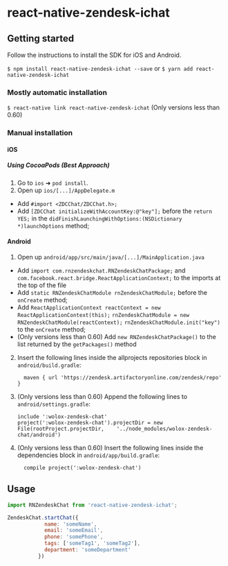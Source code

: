 # react-native-zendesk-ichat

## Getting started

Follow the instructions to install the SDK for iOS and Android.

`$ npm install react-native-zendesk-ichat --save` or  `$ yarn add react-native-zendesk-ichat`

### Mostly automatic installation

`$ react-native link react-native-zendesk-ichat` (Only versions less than 0.60)

### Manual installation


#### iOS

##### Using CocoaPods (Best Approach)

1. Go to `ios` ➜ `pod install`.
2. Open up `ios/[...]/AppDelegate.m`
  - Add `#import <ZDCChat/ZDCChat.h>;`
  - Add `[ZDCChat initializeWithAccountKey:@"key"];` before the `return YES;` in the `didFinishLaunchingWithOptions:(NSDictionary *)launchOptions` method;

#### Android

1. Open up `android/app/src/main/java/[...]/MainApplication.java`
  - Add `import com.rnzendeskchat.RNZendeskChatPackage;` and `com.facebook.react.bridge.ReactApplicationContext;` to the imports at the top of the file
  - Add `static RNZendeskChatModule rnZendeskChatModule;` before the `onCreate` method;
  - Add `ReactApplicationContext reactContext = new ReactApplicationContext(this);`
    `rnZendeskChatModule = new RNZendeskChatModule(reactContext);`
    `rnZendeskChatModule.init("key")` to the `onCreate` method;
  - (Only versions less than 0.60) Add `new RNZendeskChatPackage()` to the list returned by the `getPackages()` method
2. Insert the following lines inside the allprojects repositories block in `android/build.gradle`:
  	```
	  maven { url 'https://zendesk.artifactoryonline.com/zendesk/repo' }
	```
3. (Only versions less than 0.60)  Append the following lines to `android/settings.gradle`:
  	```
  	include ':wolox-zendesk-chat'
  	project(':wolox-zendesk-chat').projectDir = new File(rootProject.projectDir, 	'../node_modules/wolox-zendesk-chat/android')
  	```
4. (Only versions less than 0.60)  Insert the following lines inside the dependencies block in `android/app/build.gradle`:
  	```
      compile project(':wolox-zendesk-chat')
  	```


## Usage
```javascript
import RNZendeskChat from 'react-native-zendesk-ichat';

ZendeskChat.startChat({
            name: 'someName',
            email: 'someEmail',
            phone: 'somePhone',
            tags: ['someTag1', 'someTag2'],
            department: 'someDepartment'
          })
```
